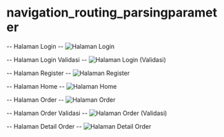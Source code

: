 # navigation_routing_parsingparameter

-- Halaman Login --
![Halaman Login](https://github.com/user-attachments/assets/67052dbb-94a6-4307-afca-f72797c300d4)

-- Halaman Login Validasi --
![Halaman Login (Validasi)](https://github.com/user-attachments/assets/9443485a-3da6-4401-88fc-1b5eb0fd4f84)

-- Halaman Register --
![Halaman Register](https://github.com/user-attachments/assets/fdcb6982-8922-430c-991d-27c75ff2c2b5)

-- Halaman Home --
![Halaman Home](https://github.com/user-attachments/assets/3723cdb7-207d-499f-b014-57b2b887dbce)

-- Halaman Order --
![Halaman Order](https://github.com/user-attachments/assets/bc7cfb74-6e5b-4e9d-8501-ac9020e185e7)

-- Halaman Order Validasi --
![Halaman Order (Validasi)](https://github.com/user-attachments/assets/e92840af-b418-4454-bd85-e14900fb95e3)

-- Halaman Detail Order --
![Halaman Detail Order](https://github.com/user-attachments/assets/738791e4-a1bb-4862-8f8b-613c8e711780)
